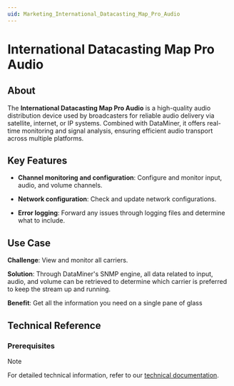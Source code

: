 ```yaml
---
uid: Marketing_International_Datacasting_Map_Pro_Audio
---
```


# International Datacasting Map Pro Audio

## About

The **International Datacasting Map Pro Audio** is a high-quality audio distribution device used by broadcasters for reliable audio delivery via satellite, internet, or IP systems. Combined with DataMiner, it offers real-time monitoring and signal analysis, ensuring efficient audio transport across multiple platforms.

## Key Features

- **Channel monitoring and configuration**: Configure and monitor input, audio, and volume channels.

- **Network configuration**: Check and update network configurations.

- **Error logging**: Forward any issues through logging files and determine what to include.

## Use Case

**Challenge**: View and monitor all carriers.

**Solution**: Through DataMiner's SNMP engine, all data related to input, audio, and volume can be retrieved to determine which carrier is preferred to keep the stream up and running.

**Benefit**: Get all the information you need on a single pane of glass

## Technical Reference

### Prerequisites

> [!NOTE]
> For detailed technical information, refer to our [technical documentation](xref:Connector_help_International_Datacasting_Map_Pro_Audio).